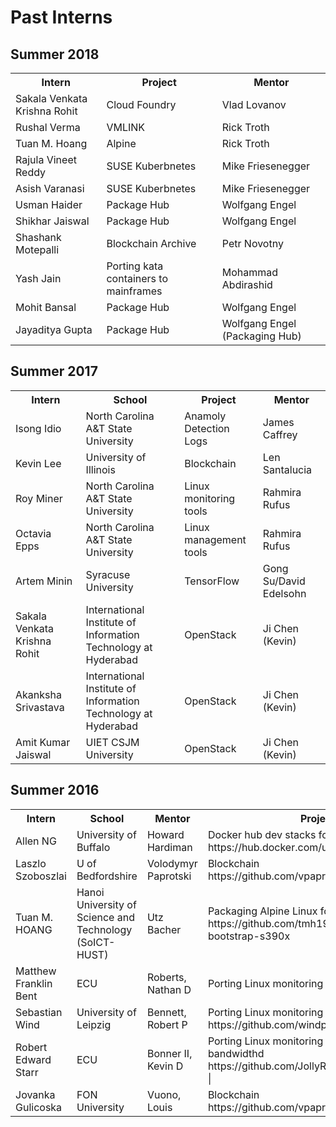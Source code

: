# Past Interns

## Summer 2018

<table>
  <tr>
    <th>Intern</th>
    <th>Project</th>
    <th>Mentor</th>
  </tr>
  <tr>
    <td>Sakala Venkata Krishna Rohit</td>
    <td>Cloud Foundry</td>
    <td>Vlad Lovanov</td>
  </tr>
  <tr>
    <td>Rushal Verma</td>
    <td>VMLINK</td>
    <td>Rick Troth</td>
  </tr>
  <tr>
    <td>Tuan M. Hoang</td>
    <td>Alpine</td>
    <td>Rick Troth</td>
  </tr>
  <tr>
    <td>Rajula Vineet Reddy</td>
    <td>SUSE Kuberbnetes</td>
    <td>Mike Friesenegger</td>
  </tr>
  <tr>
    <td>Asish Varanasi</td>
    <td>SUSE Kuberbnetes</td>
    <td>Mike Friesenegger</td>
  </tr>
  <tr>
    <td>Usman Haider</td>
    <td>Package Hub</td>
    <td>Wolfgang Engel</td>
  </tr>
  <tr>
    <td>Shikhar Jaiswal</td>
    <td>Package Hub</td>
    <td>Wolfgang Engel</td>
  </tr>
  <tr>
    <td>Shashank Motepalli</td>
    <td>Blockchain Archive</td>
    <td>Petr Novotny</td>
  </tr>
  <tr>
    <td>Yash Jain</td>
    <td>Porting kata containers to mainframes</td>
    <td>Mohammad Abdirashid</td>
  </tr>
  <tr>
    <td>Mohit Bansal</td>
    <td>Package Hub</td>
    <td>Wolfgang Engel</td>
  </tr>
  <tr>
    <td>Jayaditya Gupta</td>
    <td>Package Hub</td>
    <td>Wolfgang Engel (Packaging Hub)</td>
  </tr>
</table>

## Summer 2017

<table>
  <tr>
    <th>Intern</th>
    <th>School</th>
    <th>Project</th>
    <th>Mentor</th>
  </tr>
  <tr>
    <td>Isong Idio</td>
    <td>North Carolina A&T State University</td>
    <td>Anamoly Detection Logs</td>
    <td>James Caffrey</td>
    </tr>
    <tr>
      <td>Kevin Lee</td>
<td>University of Illinois</td>
<td>Blockchain</td>
<td>Len Santalucia</td>
</tr>
<tr>
  <td>Roy Miner</td>
<td>North Carolina A&T State University</td>
<td>Linux monitoring tools</td>
<td>Rahmira Rufus</td>
</tr>
<tr>
  <td>Octavia Epps</td>
<td>North Carolina A&T State University</td>
<td>Linux management tools</td>
<td>Rahmira Rufus</td>
</tr>
<tr>
  <td>Artem Minin</td>
<td>Syracuse University</td>
<td>TensorFlow</td>
<td>Gong Su/David Edelsohn</td>
</tr>
<tr>
  <td>Sakala Venkata Krishna Rohit</td>
<td>International Institute of Information Technology at Hyderabad</td>
<td>OpenStack</td>
<td>Ji Chen (Kevin)</td>
</tr>
<tr>
  <td>Akanksha Srivastava</td>
<td>International Institute of Information Technology at Hyderabad</td>
<td>OpenStack</td>
<td>Ji Chen (Kevin)</td>
</tr>
<tr>
  <td>Amit Kumar Jaiswal</td>
<td>UIET CSJM University</td>
<td>OpenStack</td>
<td>Ji Chen (Kevin)</td>
</tr>
</table>

## Summer 2016

<table>
  <tr>
    <th>Intern</th>
    <th>School</th>
    <th>Mentor</th>
    <th>Project</th>
  </tr>
  <tr>
    <td>Allen NG <allenng@buffalo.edu></td>
    <td>University of Buffalo</td>
    <td>Howard Hardiman <hvhardiman@gmail.com></td>
    <td>Docker hub dev stacks for s390 https://hub.docker.com/u/allenng/</td>
  </tr>
  <tr>
    <td>Laszlo Szoboszlai <szlaci83@gmail.com></td>
    <td>U of Bedfordshire</td>
    <td>Volodymyr Paprotski <vpaprots@ca.ibm.com></td>
    <td>Blockchain https://github.com/vpaprots/HumanityCoins</td>
    </tr>
    <tr>
      <td>Tuan M. HOANG <tmhoang@flatglobe.org></td>
<td>Hanoi University of Science and Technology (SoICT-HUST)</td>
<td>Utz Bacher <utz.bacher@de.ibm.com></td>
<td>Packaging Alpine Linux for s390x architecture https://github.com/tmh1999/alpine-bootstrap-s390x</td>
<td>
</tr>
<tr>
  <td>Matthew Franklin Bent <bentm15@students.ecu.edu></td>
<td>ECU</td>
<td>Roberts, Nathan D <Nathan.Roberts@ca.com></td>
<td>Porting Linux monitoring tools to Z</td>
<td>
</tr>
<tr>
  <td>Sebastian Wind <wind@studserv.uni-leipzig.de></td>
<td>University of Leipzig</td>
<td>Bennett, Robert P <Robert.Bennett@ca.com></td>
<td>Porting Linux monitoring tools to Z - nmonrrd https://github.com/windprak/omp-nmonrrd</td>
<td>
</tr>
<tr>
  <td>Robert Edward Starr <starrr07@students.ecu.edu></td>
<td>ECU</td>
<td>Bonner II, Kevin D <Kevin.BonnerII@ca.com></td>
<td>Porting Linux monitoring tools to Z - bandwidthd https://github.com/JollyRoger00X/Bandwidthd  |
</tr>
<tr>
  <td>Jovanka Gulicoska <jovanka.gulicoska@gmail.com></td>
<td>FON University</td>
<td>Vuono, Louis <Louis.Vuono@ca.com></td>
<td>Blockchain https://github.com/vpaprots/HumanityCoins</td>
</tr>
</table>
